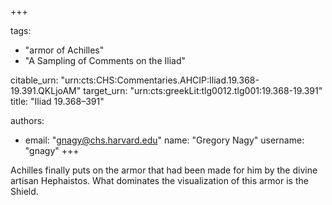 +++

tags:
- "armor of Achilles"
- "A Sampling of Comments on the Iliad"

citable_urn: "urn:cts:CHS:Commentaries.AHCIP:Iliad.19.368-19.391.QKLjoAM"
target_urn: "urn:cts:greekLit:tlg0012.tlg001:19.368-19.391"
title: "Iliad 19.368–391"

authors:
- email: "gnagy@chs.harvard.edu"
  name: "Gregory Nagy"
  username: "gnagy"
+++

<p>Achilles finally puts on the armor that had been made for him by the divine artisan Hephaistos. What dominates the visualization of this armor is the Shield.</p>
